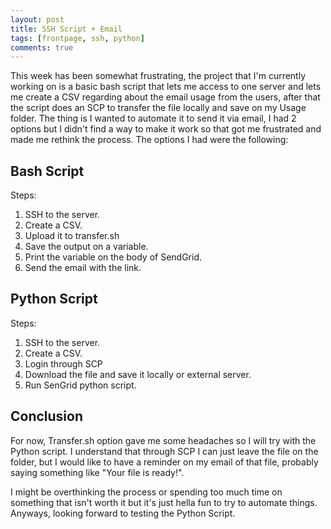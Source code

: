```yaml
---
layout: post
title: SSH Script + Email
tags: [frontpage, ssh, python]
comments: true
--- 
```

This week has been somewhat frustrating, the project that I'm currently working on is a basic bash script that lets me access to one server and lets me create a CSV regarding about the email usage from the users, after that the script does an SCP to transfer the file locally and save on my Usage folder. The thing is I wanted to automate it to send it via email, I had 2 options but I didn't find a way to make it work so that got me frustrated and made me rethink the process. The options I had were the following: 


## Bash Script
Steps:
1. SSH to the server.
2. Create a CSV.
3. Upload it to transfer.sh
4. Save the output on a variable.
5. Print the variable on the body of SendGrid. 
6.  Send the email with the link.


## Python Script
Steps:
1. SSH to the server.
2. Create a CSV.
3. Login through SCP
4. Download the file and save it locally or external server.
5. Run SenGrid python script.


## Conclusion
For now, Transfer.sh option gave me some headaches so I will try with the Python script. I understand that through SCP I can just leave the file on the folder, but I would like to have a reminder on my email of that file, probably saying something like "Your file is ready!".

I might be overthinking the process or spending too much time on something that isn't worth it but it's just hella fun to try to automate things. Anyways, looking forward to testing the Python Script. 
